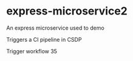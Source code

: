 # express-microservice2
An express microservice used to demo

Triggers a CI pipeline in CSDP

Trigger workflow 35
